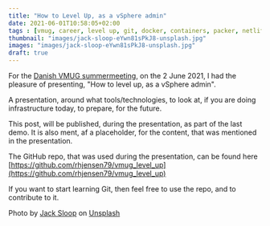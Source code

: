 ```yaml
---
title: "How to Level Up, as a vSphere admin"
date: 2021-06-01T10:58:05+02:00
tags : [vmug, career, level up, git, docker, containers, packer, netlify, hugo]
thumbnail: "images/jack-sloop-eYwn81sPkJ8-unsplash.jpg"
images: "images/jack-sloop-eYwn81sPkJ8-unsplash.jpg"
draft: true
---
```

For the [Danish VMUG summermeeting](https://sommer2021.eventbrite.com/), on the 2 June 2021, I had the pleasure of presenting, "How to level up, as a vSphere admin".

A presentation, around what tools/technologies, to look at, if you are doing infrastructure today, to prepare, for the future.

This post, will be published, during the presentation, as part of the last demo. 
It is also ment, af a placeholder, for the content, that was mentioned in the presentation.

The GitHub repo, that was used during the presentation, can be found here [https://github.com/rhjensen79/vmug_level_up](https://github.com/rhjensen79/vmug_level_up)

If you want to start learning Git, then feel free to use the repo, and to contribute to it. 


Photo by <a href="https://unsplash.com/@jacksloop?utm_source=unsplash&utm_medium=referral&utm_content=creditCopyText">Jack Sloop</a> on <a href="https://unsplash.com/s/photos/level-up?utm_source=unsplash&utm_medium=referral&utm_content=creditCopyText">Unsplash</a>
  